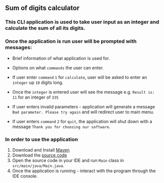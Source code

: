 ## Sum of digits calculator

### This CLI application is used to take user input as an integer and calculate the sum of all its digits.

### Once the application is run user will be prompted with messages:

- Brief information of what application is used for.
- Options on what `commands` the user can enter.


- If user enter `command` `1` for `calculate`, user will be asked to enter an `integer` up `10` digits long.
- Once the `integer` is entered user will see the message e.g. `Result is: 11` for an integer of `335`
- If user enters invalid parameters - application will generate a message `Bad parameter. Please try again` and will redirect user to main menu.
- If user enters `command` `2` for `quit`, the application will shut down with a message `Thank you for choosing our software`.

### In order to use the application
1. Download and Install [Maven](https://maven.apache.org)
2. Download the [source code](https://github.com/Likh-Alex/sum-of-digits-calculator)
3. Open the source code in your IDE and run `Main` class in `src/main/java/Main.java`.
4. Once the application is running - interact with the program through the IDE console.
